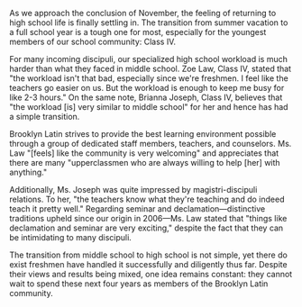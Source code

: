 As we approach the conclusion of November, the feeling of returning to high school life is finally settling in. The transition from summer vacation to a full school year is a tough one for most, especially for the youngest members of our school community: Class IV.

For many incoming discipuli, our specialized high school workload is much harder than what they faced in middle school. Zoe Law, Class IV, stated that "the workload isn't that bad, especially since we're freshmen. I feel like the teachers go easier on us. But the workload is enough to keep me busy for like 2-3 hours." On the same note, Brianna Joseph, Class IV, believes that "the workload [is] very similar to middle school" for her and hence has had a simple transition.

Brooklyn Latin strives to provide the best learning environment possible through a group of dedicated staff members, teachers, and counselors. Ms. Law "[feels] like the community is very welcoming" and appreciates that there are many "upperclassmen who are always willing to help [her] with anything."

Additionally, Ms. Joseph was quite impressed by magistri-discipuli relations. To her, "the teachers know what they're teaching and do indeed teach it pretty well." Regarding seminar and declamation—distinctive  traditions upheld since our origin in 2006—Ms. Law stated that "things like declamation and seminar are very exciting," despite the fact that they can be intimidating to many discipuli.

The transition from middle school to high school is not simple, yet there do exist freshmen have handled it successfully and diligently thus far. Despite their views and results being mixed, one idea remains constant: they cannot wait to spend these next four years as members of the Brooklyn Latin community.

